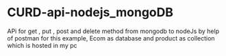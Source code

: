 # CURD-api-nodejs_mongoDB


APi for get , put , post and delete method from mongodb to nodeJs by help of postman 
for this example, Ecom as database and product as collection which is hosted in my pc
